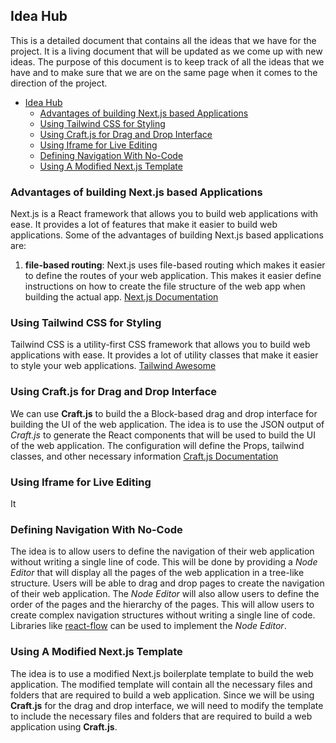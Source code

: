 ## Idea Hub
This is a detailed document that contains all the ideas that we have for the project. It is a living document that will be updated as we come up with new ideas. The purpose of this document is to keep track of all the ideas that we have and to make sure that we are on the same page when it comes to the direction of the project.

- [Idea Hub](#idea-hub)
  - [Advantages of building Next.js based Applications](#advantages-of-building-nextjs-based-applications)
  - [Using Tailwind CSS for Styling](#using-tailwind-css-for-styling)
  - [Using Craft.js for Drag and Drop Interface](#using-craftjs-for-drag-and-drop-interface)
  - [Using Iframe for Live Editing](#using-iframe-for-live-editing)
  - [Defining Navigation With No-Code](#defining-navigation-with-no-code)
  - [Using A Modified Next.js Template](#using-a-modified-nextjs-template)
   

### Advantages of building Next.js based Applications
Next.js is a React framework that allows you to build web applications with ease. It provides a lot of features that make it easier to build web applications. Some of the advantages of building Next.js based applications are:
1. **file-based routing**: Next.js uses file-based routing which makes it easier to define the routes of your web application. This makes it easier define instructions on how to create the file structure of the web app when building the actual app.
[Next.js Documentation](https://nextjs.org/docs/routing/introduction)


### Using Tailwind CSS for Styling
Tailwind CSS is a utility-first CSS framework that allows you to build web applications with ease. It provides a lot of utility classes that make it easier to style your web applications.
[Tailwind Awesome](https://github.com/aniftyco/awesome-tailwindcss?tab=readme-ov-file#plugins)


### Using Craft.js for Drag and Drop Interface
We can use **Craft.js** to build the a Block-based drag and drop interface for building the UI of the web application. The idea is to use the JSON output of *Craft.js* to generate the React components that will be used to build the UI of the web application. The configuration will define the Props, tailwind classes, and other necessary information
[Craft.js Documentation](https://craft.js.org/docs/introduction)


### Using Iframe for Live Editing
It



### Defining Navigation With No-Code
The idea is to allow users to define the navigation of their web application without writing a single line of code. This will be done by providing a *Node Editor* that will display all the pages of the web application in a tree-like structure. Users will be able to drag and drop pages to create the navigation of their web application. The *Node Editor* will also allow users to define the order of the pages and the hierarchy of the pages. This will allow users to create complex navigation structures without writing a single line of code.
Libraries like [react-flow](https://reactflow.dev/) can be used to implement the *Node Editor*. 


### Using A Modified Next.js Template
The idea is to use a modified Next.js boilerplate template to build the web application. The modified template will contain all the necessary files and folders that are required to build a web application.
Since we will be using **Craft.js** for the drag and drop interface, we will need to modify the template to include the necessary files and folders that are required to build a web application using **Craft.js**.